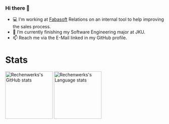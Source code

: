 ### Hi there 👋
- 💻 I’m working at [Fabasoft](https://www.fabasoft.com/de) Relations on an internal tool to help improving the sales process.
- 🌱 I’m currently finishing my Software Engineering major at JKU.
- 📫 Reach me via the E-Mail linked in my GitHub profile.
# Stats
<img src="https://github-readme-stats.vercel.app/api?username=rechen-werk&theme=gruvbox&show_icons=true" alt="Rechenwerks's GitHub stats" style="height: 150px;"> <img src="https://github-readme-stats.vercel.app/api/top-langs/?username=rechen-werk&layout=compact&langs_count=8&theme=gruvbox&hide=makefile,assembly" alt="Rechenwerks's Language stats" style="height: 150px;">
